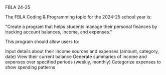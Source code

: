 FBLA 24-25 


The FBLA Coding & Programming topic for the 2024-25 school year is:

"Create a program that helps students manage their personal finances by tracking account balances, income, and expenses."

This program should allow users to:

Input details about their income sources and expenses (amount, category, date)
View their current balance
Generate summaries of income and expenses over specified periods (weekly, monthly)
Categorize expenses to show spending patterns

